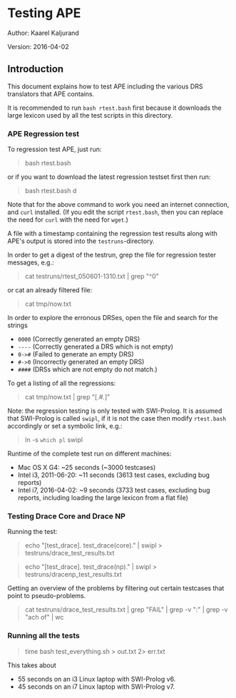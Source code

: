 Testing APE
===========

Author: Kaarel Kaljurand

Version: 2016-04-02

Introduction
------------

This document explains how to test APE including the various DRS translators
that APE contains.

It is recommended to run `bash rtest.bash` first because it downloads the large
lexicon used by all the test scripts in this directory.


### APE Regression test

To regression test APE, just run:

> bash rtest.bash

or if you want to download the latest regression testset first
then run:

> bash rtest.bash d

Note that for the above command to work you need an internet connection,
and `curl` installed. (If you edit the script `rtest.bash`, then you can
replace the need for `curl` with the need for `wget`.)

A file with a timestamp containing the regression test results
along with APE's output is stored into the `testruns`-directory.

In order to get a digest of the testrun, grep the file
for regression tester messages, e.g.:

> cat testruns/rtest_050601-1310.txt | grep "^0"

or cat an already filtered file:

> cat tmp/now.txt

In order to explore the erronous DRSes, open the file and search
for the strings

  - `0000` (Correctly generated an empty DRS)
  - `----` (Correctly generated a DRS which is not empty)
  - `0->#` (Failed to generate an empty DRS)
  - `#->0` (Incorrectly generated an empty DRS)
  - `####` (DRSs which are not empty do not match.)

To get a listing of all the regressions:

> cat tmp/now.txt | grep "\[.*#.*\]"

Note: the regression testing is only tested with SWI-Prolog.
It is assumed that SWI-Prolog is called `swipl`,
if it is not the case then modify `rtest.bash` accordingly
or set a symbolic link, e.g.:

> ln -s `which pl` swipl

Runtime of the complete test run on different machines:

  - Mac OS X G4: ~25 seconds (~3000 testcases)
  - Intel i3, 2011-06-20: ~11 seconds (3613 test cases, excluding bug reports)
  - Intel i7, 2016-04-02: ~9 seconds (3733 test cases, excluding bug reports, including loading the large lexicon from a flat file)


### Testing Drace Core and Drace NP

Running the test:

> echo "[test_drace]. test_drace(core)." | swipl > testruns/drace_test_results.txt

> echo "[test_drace]. test_drace(np)." | swipl > testruns/dracenp_test_results.txt

Getting an overview of the problems by filtering out certain testcases
that point to pseudo-problems.

> cat testruns/drace_test_results.txt | grep "FAIL" | grep -v ":" | grep -v "ach of" | wc


### Running all the tests

> time bash test_everything.sh > out.txt 2> err.txt

This takes about

  - 55 seconds on an i3 Linux laptop with SWI-Prolog v6.
  - 45 seconds on an i7 Linux laptop with SWI-Prolog v7.
